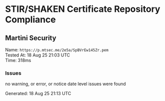 # STIR/SHAKEN Certificate Repository Compliance

## Martini Security

Name: `https://p.mtsec.me/2e5a/SpBVrEw145Zr.pem`\
Tested At: 18 Aug 25 21:03 UTC\
Time: 318ms

### Issues

no warning, or error, or notice date level issues were found

Generated: 18 Aug 25 21:13 UTC